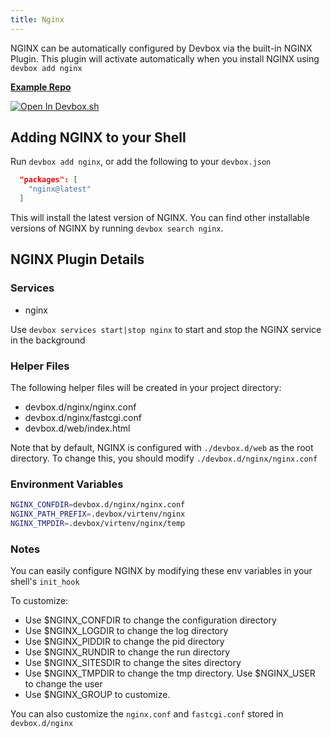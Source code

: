```yaml
---
title: Nginx
---
```


NGINX can be automatically configured by Devbox via the built-in NGINX Plugin. This plugin will activate automatically when you install NGINX using `devbox add nginx`

[**Example Repo**](https://github.com/jetpack-io/devbox/tree/main/examples/servers/nginx)

[![Open In Devbox.sh](https://jetpack.io/img/devbox/open-in-devbox.svg)](https://devbox.sh/open/templates/nginx)

## Adding NGINX to your Shell

Run `devbox add nginx`, or add the following to your `devbox.json`

```json
  "packages": [
    "nginx@latest"
  ]
```

This will install the latest version of NGINX. You can find other installable versions of NGINX by running `devbox search nginx`.

## NGINX Plugin Details

### Services
* nginx

Use `devbox services start|stop nginx` to start and stop the NGINX service in the background

### Helper Files
The following helper files will be created in your project directory:

* devbox.d/nginx/nginx.conf
* devbox.d/nginx/fastcgi.conf
* devbox.d/web/index.html

Note that by default, NGINX is configured with `./devbox.d/web` as the root directory. To change this, you should modify `./devbox.d/nginx/nginx.conf`

### Environment Variables
```bash
NGINX_CONFDIR=devbox.d/nginx/nginx.conf
NGINX_PATH_PREFIX=.devbox/virtenv/nginx
NGINX_TMPDIR=.devbox/virtenv/nginx/temp
```

### Notes
You can easily configure NGINX by modifying these env variables in your shell's `init_hook`

To customize:
* Use $NGINX_CONFDIR to change the configuration directory
* Use $NGINX_LOGDIR to change the log directory
* Use $NGINX_PIDDIR to change the pid directory
* Use $NGINX_RUNDIR to change the run directory
* Use $NGINX_SITESDIR to change the sites directory
* Use $NGINX_TMPDIR to change the tmp directory. Use $NGINX_USER to change the user
* Use $NGINX_GROUP to customize.

You can also customize the `nginx.conf` and `fastcgi.conf` stored in `devbox.d/nginx`
